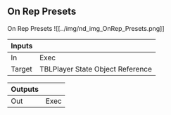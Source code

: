 ## On Rep Presets
On Rep Presets
![[../img/nd_img_OnRep_Presets.png]]

|Inputs||
|--|--|
| In | Exec |
| Target | TBLPlayer State Object Reference |

|Outputs||
|--|--|
| Out | Exec |
